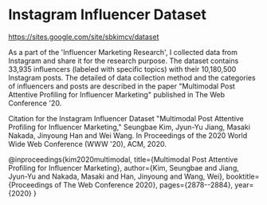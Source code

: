 # Instagram Influencer Dataset

https://sites.google.com/site/sbkimcv/dataset


As a part of the 'Influencer Marketing Research', I collected data from Instagram and share it for the research purpose. The dataset contains 33,935 influencers (labeled with specific topics) with their 10,180,500 Instagram posts. The detailed of data collection method and the categories of influencers and posts are described in the paper "Multimodal Post Attentive Profiling for Influencer Marketing" published in The Web Conference '20.


Citation for the Instagram Influencer Dataset
"Multimodal Post Attentive Profiling for Influencer Marketing," Seungbae Kim, Jyun-Yu Jiang, Masaki Nakada, Jinyoung Han and Wei Wang.  In Proceedings of the 2020 World Wide Web Conference (WWW '20), ACM, 2020.

@inproceedings{kim2020multimodal,
  title={Multimodal Post Attentive Profiling for Influencer Marketing},
  author={Kim, Seungbae and Jiang, Jyun-Yu and Nakada, Masaki and Han, Jinyoung and Wang, Wei},
  booktitle={Proceedings of The Web Conference 2020},
  pages={2878--2884},
  year={2020}
}
